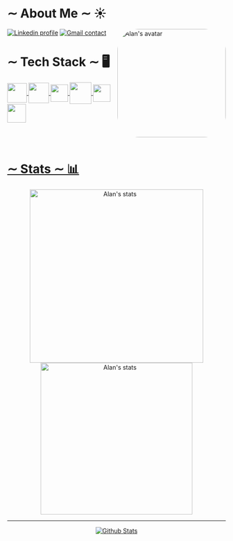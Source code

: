 # ∼ About Me ∼ ☀️ 

<div>
<img align="right" height="250" src="https://cdn.discordapp.com/attachments/935686161836437575/1016902259214393389/download20220102155855.png" alt="Alan's avatar" style="border-radius:50px;" > 
<div style="display: inline_block">
  <a href="https://www.linkedin.com/in/alanruizs/" target="_blank" ><img src="https://img.shields.io/badge/LinkedIn-0077B5?style=for-the-badge&logo=linkedin&logoColor=white" alt="Linkedin profile" ><a/>
  <a href="mailto:alanzphy@gmail.com" target="_blank"> <img src="https://img.shields.io/badge/Gmail-D14836?style=for-the-badge&logo=gmail&logoColor=white" alt="Gmail contact"><a/>

  
   <div/>
 <div/>
<!--  <img align='right' src='https://github.com/Rishit-dagli/Rishit-dagli/blob/master/images/octocat-anime.gif' width='50'> -->
    
# ∼ Tech Stack ∼ 🖥️
   
 <div>
   <a href="https://github.com/alanzphy">
  <img align="center" width="45" href="https://github.com/Alanzphy" src="https://cdn.jsdelivr.net/gh/devicons/devicon/icons/html5/html5-plain-wordmark.svg" />     
   <img align="center" width="47" href="https://github.com/Alanzphy" src="https://cdn.jsdelivr.net/gh/devicons/devicon/icons/css3/css3-plain-wordmark.svg" />  
    <img align="center" width="40" href="https://github.com/Alanzphy" src="https://cdn.jsdelivr.net/gh/devicons/devicon/icons/javascript/javascript-original.svg" />
  <img align="center" width="50" href="https://github.com/Alanzphy" src="https://cdn.jsdelivr.net/gh/devicons/devicon/icons/python/python-original.svg" />
  <img align="center" width="40" href="https://github.com/Alanzphy" src="https://cdn.jsdelivr.net/gh/devicons/devicon/icons/azure/azure-original.svg" />
  <img align="center" width="43" href="https://github.com/Alanzphy" src="https://cdn.jsdelivr.net/gh/devicons/devicon/icons/git/git-original.svg" />
  

  
 
 <div/>
          


  
<br><br>
  
# ∼ Stats ∼ 📊

<div align="center" >
  <a href="https://github.com/alanzphy">
<img  width="400" href="https://github.com/Alanzphy" src="https://github-readme-stats.vercel.app/api?username=Alanzphy&theme=moltack" alt="Alan's stats">
<img  width="350" href="https://github.com/Alanzphy" src="https://github-readme-stats.vercel.app/api/top-langs/?username=Alanzphy&layout=compact&langs_count=10&theme=moltack" alt="Alan's stats">
<div/>
 
 
---
 
 
 
<div>
 
<!--  <img width="400" src="https://github-readme-streak-stats.herokuapp.com/?user=Alanzphy&theme=moltack&hide_border=true" alt="#Alan" /> -->
 
<!-- <a href="https://app.daily.dev/Alanzphy"><img align="right" width="300em" height="300em" src="devcard.svg" width="400" alt="Alan Ruiz's Dev Card"/></a> -->

<img align="center" src="https://raw.githubusercontent.com/bornmay/bornmay/Update/svg/Bottom.svg" alt="Github Stats" />
<div/>


      

